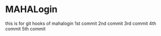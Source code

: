 # MAHALogin
this is for git hooks  of mahalogin
1st commit
2nd commit
3rd commit
4th commit
5th commit
